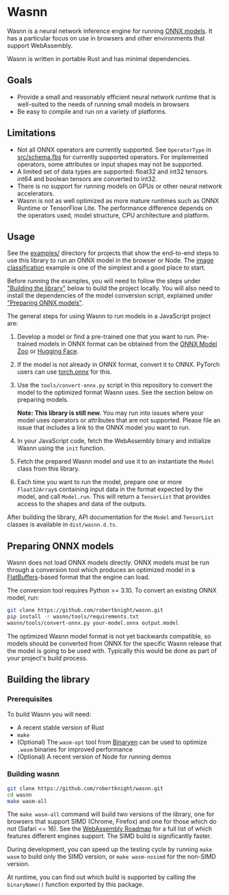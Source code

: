 # Wasnn

Wasnn is a neural network inference engine for running [ONNX
models](https://onnx.ai). It has a particular focus on use in browsers and
other environments that support WebAssembly.

Wasnn is written in portable Rust and has minimal dependencies.

## Goals

 - Provide a small and reasonably efficient neural network runtime that is
   well-suited to the needs of running small models in browsers
 - Be easy to compile and run on a variety of platforms.

## Limitations

 - Not all ONNX operators are currently supported. See `OperatorType` in [src/schema.fbs](src/schema.fbs) for currently supported operators. For implemented operators, some attributes or input shapes may not be supported.
 - A limited set of data types are supported: float32 and int32 tensors. int64 and boolean tensors are converted to int32.
 - There is no support for running models on GPUs or other neural network
   accelerators.
 - Wasnn is not as well optimized as more mature runtimes such as ONNX Runtime or TensorFlow Lite. The performance difference depends on the operators used, model structure, CPU architecture and platform.

## Usage

See the [examples/](examples/) directory for projects that show the end-to-end steps to
use this library to run an ONNX model in the browser or Node. The [image
classification](examples/image-classification/) example is one of the simplest
and a good place to start.

Before running the examples, you will need to follow the steps under ["Building
the library"](#building-the-library) below to build the project locally. You
will also need to install the dependencies of the model conversion script,
explained under ["Preparing ONNX models"](#preparing-onnx-models).

The general steps for using Wasnn to run models in a JavaScript project are:

 1. Develop a model or find a pre-trained one that you want to run. Pre-trained
    models in ONNX format can be obtained from the [ONNX Model Zoo](https://github.com/onnx/models)
    or [Hugging Face](https://huggingface.co/docs/transformers/serialization).
 2. If the model is not already in ONNX format, convert it to ONNX. PyTorch
    users can use [torch.onnx](https://pytorch.org/docs/stable/onnx.html) for this.
 3. Use the `tools/convert-onnx.py` script in this repository to convert the model
    to the optimized format Wasnn uses. See the section below on preparing models.

    **Note: This library is still new.** You may run into issues where your model
    uses operators or attributes that are not supported. Please file an issue
    that includes a link to the ONNX model you want to run.

 4. In your JavaScript code, fetch the WebAssembly binary and initialize Wasnn
    using the `init` function.
 5. Fetch the prepared Wasnn model and use it to an instantiate the `Model`
    class from this library.
 6. Each time you want to run the model, prepare one or more `Float32Array`s
    containing input data in the format expected by the model, and call
    `Model.run`. This will return a `TensorList` that provides access to the
    shapes and data of the outputs.

After building the library, API documentation for the `Model` and `TensorList`
classes is available in `dist/wasnn.d.ts`.

## Preparing ONNX models

Wasnn does not load ONNX models directly. ONNX models must be run through a
conversion tool which produces an optimized model in a
[FlatBuffers](https://google.github.io/flatbuffers/)-based format that the
engine can load.

The conversion tool requires Python >= 3.10. To convert an existing ONNX model,
run:

```sh
git clone https://github.com/robertknight/wasnn.git
pip install -r wasnn/tools/requirements.txt
wasnn/tools/convert-onnx.py your-model.onnx output.model
```

The optimized Wasnn model format is not yet backwards compatible, so models
should be converted from ONNX for the specific Wasnn release that the model is
going to be used with. Typically this would be done as part of your project's
build process.

## Building the library

### Prerequisites

To build Wasnn you will need:

 - A recent stable version of Rust
 - `make`
 - (Optional) The `wasm-opt` tool from [Binaryen](https://github.com/WebAssembly/binaryen)
   can be used to optimize `.wasm` binaries for improved performance
 - (Optional) A recent version of Node for running demos

### Building wasnn

```sh
git clone https://github.com/robertknight/wasnn.git
cd wasnn
make wasm-all
```

The `make wasm-all` command will build two versions of the library, one for
browsers that support SIMD (Chrome, Firefox) and one for those which do not
(Safari <= 16). See the [WebAssembly Roadmap](https://webassembly.org/roadmap/)
for a full list of which features different engines support. The SIMD build
is significantly faster.

During development, you can speed up the testing cycle by running `make wasm`
to build only the SIMD version, or `make wasm-nosimd` for the non-SIMD version.

At runtime, you can find out which build is supported by calling the `binaryName()`
function exported by this package.
